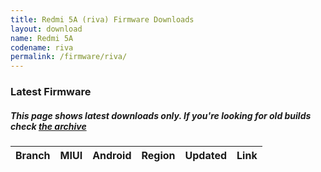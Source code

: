 ```yaml
---
title: Redmi 5A (riva) Firmware Downloads
layout: download
name: Redmi 5A
codename: riva
permalink: /firmware/riva/
---
```



### Latest Firmware
##### This page shows latest downloads only. If you're looking for old builds check [the archive](/archive/firmware/riva/)


<div class="table-responsive-md" id="table-wrapper">
<table id="firmware" class="compact table table-striped table-hover table-sm">
    <thead class="thead-dark">
        <tr>
            <th>Branch</th>
            <th>MIUI</th>
            <th>Android</th>
            <th>Region</th>
            <th>Updated</th>
            <th>Link</th>
        </tr>
    </thead>
    <script>loadFirmwareDownloads('riva', 'latest')</script>
</table>
</div>
